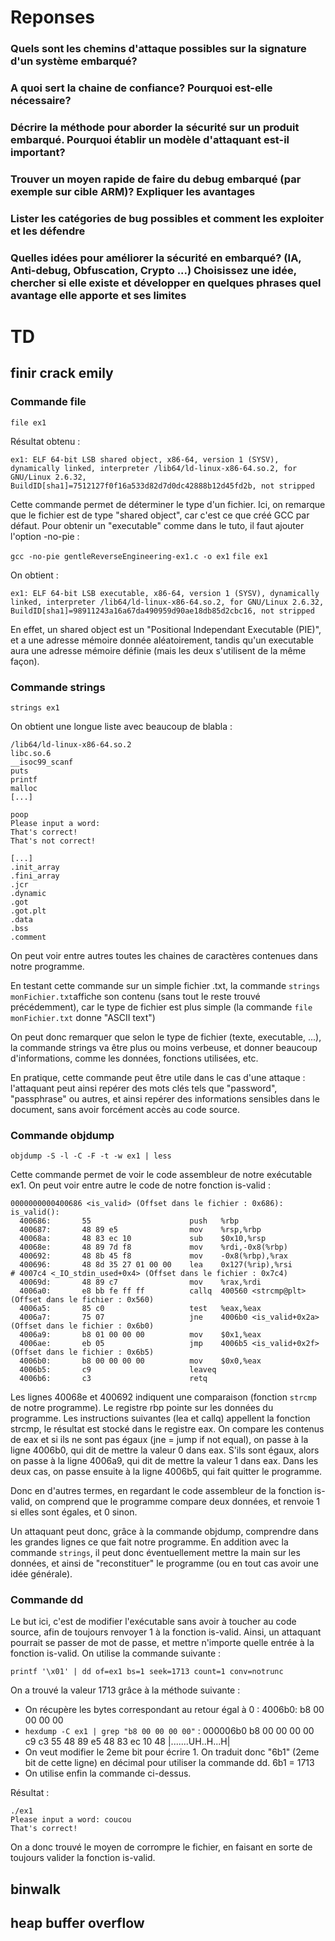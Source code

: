 # Reponses

### Quels sont les chemins d'attaque possibles sur la signature d'un système embarqué?



### A quoi sert la chaine de confiance? Pourquoi est-elle nécessaire?

### Décrire la méthode pour aborder la sécurité sur un produit embarqué. Pourquoi établir un modèle d'attaquant est-il important?

### Trouver un moyen rapide de faire du debug embarqué (par exemple sur cible ARM)? Expliquer les avantages

### Lister les catégories de bug possibles et comment les exploiter et les défendre

### Quelles idées pour améliorer la sécurité en embarqué? (IA, Anti-debug, Obfuscation, Crypto ...) Choisissez une idée, chercher si elle existe et développer en quelques phrases quel avantage elle apporte et ses limites


# TD

## finir crack emily

### Commande file

```console
file ex1
```

Résultat obtenu :

`ex1: ELF 64-bit LSB shared object, x86-64, version 1 (SYSV), dynamically linked, interpreter /lib64/ld-linux-x86-64.so.2, for GNU/Linux 2.6.32, BuildID[sha1]=7512127f0f16a533d82d7d0dc42888b12d45fd2b, not stripped`

Cette commande permet de déterminer le type d'un fichier. Ici, on remarque que le fichier est de type "shared object", car c'est ce que créé GCC par défaut. Pour obtenir un "executable" comme dans le tuto, il faut ajouter l'option -no-pie :

`gcc -no-pie gentleReverseEngineering-ex1.c -o ex1`
`file ex1`

On obtient :

`ex1: ELF 64-bit LSB executable, x86-64, version 1 (SYSV), dynamically linked, interpreter /lib64/ld-linux-x86-64.so.2, for GNU/Linux 2.6.32, BuildID[sha1]=98911243a16a67da490959d90ae18db85d2cbc16, not stripped`

En effet, un shared object est un "Positional Independant Executable (PIE)", et a une adresse mémoire donnée aléatoirement, tandis qu'un executable aura une adresse mémoire définie (mais les deux s'utilisent de la même façon).

### Commande strings

`strings ex1`

On obtient une longue liste avec beaucoup de blabla :

```console
/lib64/ld-linux-x86-64.so.2
libc.so.6
__isoc99_scanf
puts
printf
malloc
[...]

poop
Please input a word: 
That's correct!
That's not correct!

[...]
.init_array
.fini_array
.jcr
.dynamic
.got
.got.plt
.data
.bss
.comment
```

On peut voir entre autres toutes les chaines de caractères contenues dans notre programme. 

En testant cette commande sur un simple fichier .txt, la commande `strings monFichier.txt`affiche son contenu (sans tout le reste trouvé précédemment), car le type de fichier est plus simple (la commande `file monFichier.txt` donne "ASCII text")

On peut donc remarquer que selon le type de fichier (texte, executable, ...), la commande strings va être plus ou moins verbeuse, et donner beaucoup d'informations, comme les données, fonctions utilisées, etc.

En pratique, cette commande peut être utile dans le cas d'une attaque : l'attaquant peut ainsi repérer des mots clés tels que "password", "passphrase" ou autres, et ainsi repérer des informations sensibles dans le document, sans avoir forcément accès au code source.

### Commande objdump

`objdump -S -l -C -F -t -w ex1 | less`

Cette commande permet de voir le code assembleur de notre exécutable ex1. On peut voir entre autre le code de notre fonction is-valid :

```console
0000000000400686 <is_valid> (Offset dans le fichier : 0x686):
is_valid():
  400686:       55                      push   %rbp
  400687:       48 89 e5                mov    %rsp,%rbp
  40068a:       48 83 ec 10             sub    $0x10,%rsp
  40068e:       48 89 7d f8             mov    %rdi,-0x8(%rbp)
  400692:       48 8b 45 f8             mov    -0x8(%rbp),%rax
  400696:       48 8d 35 27 01 00 00    lea    0x127(%rip),%rsi        # 4007c4 <_IO_stdin_used+0x4> (Offset dans le fichier : 0x7c4)
  40069d:       48 89 c7                mov    %rax,%rdi
  4006a0:       e8 bb fe ff ff          callq  400560 <strcmp@plt> (Offset dans le fichier : 0x560)
  4006a5:       85 c0                   test   %eax,%eax
  4006a7:       75 07                   jne    4006b0 <is_valid+0x2a> (Offset dans le fichier : 0x6b0)
  4006a9:       b8 01 00 00 00          mov    $0x1,%eax
  4006ae:       eb 05                   jmp    4006b5 <is_valid+0x2f> (Offset dans le fichier : 0x6b5)
  4006b0:       b8 00 00 00 00          mov    $0x0,%eax
  4006b5:       c9                      leaveq 
  4006b6:       c3                      retq
```

Les lignes 40068e et 400692 indiquent une comparaison (fonction `strcmp` de notre programme). Le registre rbp pointe sur les données du programme. Les instructions suivantes (lea et callq) appellent la fonction strcmp, le résultat est stocké dans le registre eax. On compare les contenus de eax et si ils ne sont pas égaux (jne = jump if not equal), on passe à la ligne 4006b0, qui dit de mettre la valeur 0 dans eax. S'ils sont égaux, alors on passe à la ligne 4006a9, qui dit de mettre la valeur 1 dans eax. Dans les deux cas, on passe ensuite à la ligne 4006b5, qui fait quitter le programme.

Donc en d'autres termes, en regardant le code assembleur de la fonction is-valid, on comprend que le programme compare deux données, et renvoie 1 si elles sont égales, et 0 sinon.

Un attaquant peut donc, grâce à la commande objdump, comprendre dans les grandes lignes ce que fait notre programme. En addition avec la commande `strings`, il peut donc éventuellement mettre la main sur les données, et ainsi de "reconstituer" le programme (ou en tout cas avoir une idée générale).

### Commande dd

Le but ici, c'est de modifier l'exécutable sans avoir à toucher au code source, afin de toujours renvoyer 1 à la fonction is-valid. Ainsi, un attaquant pourrait se passer de mot de passe, et mettre n'importe quelle entrée à la fonction is-valid. On utilise la commande suivante :

`printf '\x01' | dd of=ex1 bs=1 seek=1713 count=1 conv=notrunc`

On a trouvé la valeur 1713 grâce à la méthode suivante :
- On récupère les bytes correspondant au retour égal à 0 : 4006b0:       b8 00 00 00 00
- `hexdump -C ex1 | grep "b8 00 00 00 00"` : 000006b0  b8 00 00 00 00 c9 c3 55  48 89 e5 48 83 ec 10 48  |.......UH..H...H|
- On veut modifier le 2eme bit pour écrire 1. On traduit donc "6b1" (2eme bit de cette ligne) en décimal pour utiliser la commande dd. 6b1 = 1713
- On utilise enfin la commande ci-dessus.

Résultat :
```console
./ex1 
Please input a word: coucou
That's correct!
```

On a donc trouvé le moyen de corrompre le fichier, en faisant en sorte de toujours valider la fonction is-valid.

## binwalk

## heap buffer overflow

